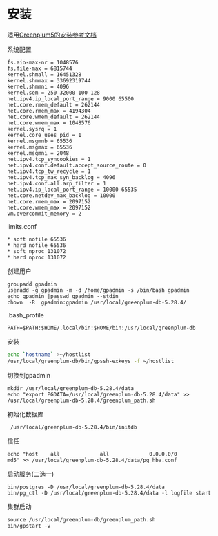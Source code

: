 # 安装

适用[Greenplum5的安装参考文档](https://cn.greenplum.org/wp-content/uploads/2020/08/10.-Greenplum编译安装和调试-For-发布.pdf "Greenplum5的安装参考文档")

系统配置

```纯文本
fs.aio-max-nr = 1048576
fs.file-max = 6815744
kernel.shmall = 16451328
kernel.shmmax = 33692319744
kernel.shmmni = 4096
kernel.sem = 250 32000 100 128
net.ipv4.ip_local_port_range = 9000 65500
net.core.rmem_default = 262144
net.core.rmem_max = 4194304
net.core.wmem_default = 262144
net.core.wmem_max = 1048576
kernel.sysrq = 1
kernel.core_uses_pid = 1
kernel.msgmnb = 65536
kernel.msgmax = 65536
kernel.msgmni = 2048
net.ipv4.tcp_syncookies = 1
net.ipv4.conf.default.accept_source_route = 0
net.ipv4.tcp_tw_recycle = 1
net.ipv4.tcp_max_syn_backlog = 4096
net.ipv4.conf.all.arp_filter = 1
net.ipv4.ip_local_port_range = 10000 65535
net.core.netdev_max_backlog = 10000
net.core.rmem_max = 2097152
net.core.wmem_max = 2097152
vm.overcommit_memory = 2
```

limits.conf

```纯文本
* soft nofile 65536
* hard nofile 65536
* soft nproc 131072
* hard nproc 131072
```

创建用户

```纯文本
groupadd gpadmin
useradd -g gpadmin -m -d /home/gpadmin -s /bin/bash gpadmin
echo gpadmin |passwd gpadmin --stdin
chown  -R  gpadmin:gpadmin /usr/local/greenplum-db-5.28.4/
```

.bash\_profile

```纯文本
PATH=$PATH:$HOME/.local/bin:$HOME/bin:/usr/local/greenplum-db
```

安装

```bash
echo `hostname` >~/hostlist
/usr/local/greenplum-db/bin/gpssh-exkeys -f ~/hostlist
```

切换到gpadmin

```纯文本
mkdir /usr/local/greenplum-db-5.28.4/data
echo "export PGDATA=/usr/local/greenplum-db-5.28.4/data" >> /usr/local/greenplum-db-5.28.4/greenplum_path.sh
```

初始化数据库

```纯文本
 /usr/local/greenplum-db-5.28.4/bin/initdb
```

信任

```纯文本
echo "host    all             all             0.0.0.0/0               md5" >> /usr/local/greenplum-db-5.28.4/data/pg_hba.conf 
```

启动服务(二选一)

```纯文本
bin/postgres -D /usr/local/greenplum-db-5.28.4/data
bin/pg_ctl -D /usr/local/greenplum-db-5.28.4/data -l logfile start
```

集群启动

```纯文本
source /usr/local/greenplum-db/greenplum_path.sh
bin/gpstart -v
```
